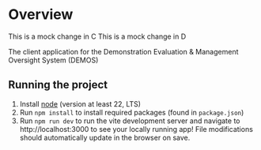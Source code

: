 # Overview

This is a mock change in C
This is a mock change in D

The client application for the Demonstration Evaluation & Management Oversight System (DEMOS)

## Running the project

1. Install [node](https://nodejs.org/en/download) (version at least 22, LTS)
2. Run `npm install` to install required packages (found in `package.json`)
3. Run `npm run dev` to run the vite development server and navigate to http://localhost:3000 to see your locally running app! File modifications should automatically update in the browser on save.
